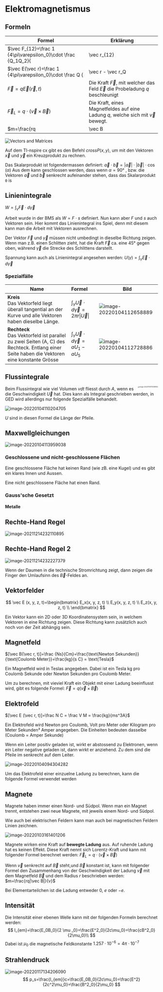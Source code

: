 # Elektromagnetismus

## Formeln

| Formel                                                        | Erklärung                                                                           |
| ------------------------------------------------------------- | ----------------------------------------------------------------------------------- |
| $\vec F_{12}=\frac 1 {4\pi\varepsilon_0}\cdot \frac {Q_1Q_2}{ | \vec r_{12}                                                                         | ^2}\cdot \vec n_{12}$              | Kraft zwischen den Ladungen $Q_1$ und $Q_2$.  Der Einheitsvektor $\vec n_{12}$ von Ladung $Q_2$ zu $Q_1$ $\vec n_{12}=\frac{\vec r_{12}}{                | \vec r_{12} | }$(Konstante: $\varepsilon_0=8.859\cdot 10^{-12}[\frac {C^2}{Jm}]$)                                    |
| $\vec E(\vec r)=\frac 1 {4\pi\varepsilon_0}\cdot \frac Q {    | \vec r - \vec r_Q                                                                   | ^2}\cdot\frac {\vec r - \vec r_Q}{ | \vec r - \vec r_Q                                                                                                                                        | }$          | Das Elektrische Feld $\vec E$ einer Ladung am Ort $\vec r_Q$, welches von der Ladung $Q$ erzeugt wurde |
| $\vec F =q\vec E(\vec r, t)$                                  | Die Kraft $\vec F$, mit welcher das Feld $\vec E$ die Probeladung $q$ beschleunigt  |
| $\vec F_L=q\cdot(\vec v\times\vec B)$                         | Die Kraft, eines Magnetfeldes auf eine Ladung $q$, welche sich mit $\vec v$ bewegt. |
| $m=\frac{rq                                                   | \vec B                                                                              | }{v}$                              | Spezialfall, wenn $\vec v$ senkrecht auf $\vec B$ steht und $\vec B$ konstant ist. $m$ ist die Masse von der Ladung $q$ mit der Geschwindigkeit $\vec v$ |

![Vectors and Matrices](res/vectorcrossproduct.gif)

Auf dem TI-nspire cx gibt es den Befehl $crossP(x, y)$, um mit den Vektoren $\vec x$ und $\vec y$ ein Kreuzprodukt zu rechnen.

Das Skalarprodukt ist folgendermassen definiert: $\vec a \cdot \vec b=|\vec a| \cdot |\vec b|\cdot \cos(\alpha)$ 
Aus dem kann geschlossen werden, dass wenn $\alpha=90°$ , bzw. die Vektoren $\vec a$ und $\vec b$ senkrecht aufeinander stehen, dass das Skalarprodukt `0` is

## Linienintegrale

$W=\int_\gamma\vec F\cdot d\vec \gamma$

Arbeit wurde in der BMS als $W=F\cdot s$ definiert. Nun kann aber $F$ und $s$ auch Vektoren sein. Hier kommt das Linienintegral ins Spiel, denn mit diesem kann man die Arbeit mit Vektoren ausrechnen.

Der Vektor $\vec F$ und $\vec \gamma$ müssen nicht umbedingt in dieselbe Richtung zeigen. Wenn man z.B. einen Schlitten zieht, hat die Kraft $\vec F$ ca. eine 45° gegen oben, während $\vec \gamma$ die Strecke des Schlittens darstellt.

Spannung kann auch als Linienintegral angesehen werden: $U(\gamma)=\int_\gamma\vec E \cdot d\vec \gamma$

### Spezialfälle

| Name                                                         | Formel                                                       | Bild                                                        |
| ------------------------------------------------------------ | :----------------------------------------------------------- | ----------------------------------------------------------- |
| **Kreis**<br />Das Vektorfeld liegt überall tangential an der Kurve und alle Vektoren haben dieselbe Länge. | $\int_\gamma\vec U\cdot d\vec\gamma =2\pi r\vert\vec U\vert$ | ![image-20220104112658889](res/image-20220104112658889.png) |
| **Rechteck**<br />Das Vektorfeld ist parallel zu zwei Seiten (A, C) des Rechteck. Entlang einer Seite haben die Vektoren eine konstante Grösse | $\int_\gamma\vec U \cdot d\vec \gamma=aU_1-aU_5$             | ![image-20220104112728886](res/image-20220104112728886.png) |

## Flussintegrale

<img src="res/image-20220104113508092.png" alt="image-20220104113508092" style="zoom:33%; float: right" />Beim Flussintegral wie viel Volumen $vdt$ fliesst durch $A$, wenn es die Geschwindigkeit $\vec U$ hat. Dies kann als Integral geschrieben werden, in GED wird allerdings nur folgende Spezialfälle behandelt.

![image-20220104110204705](res/image-20220104110204705.png)

$U$ sind in diesen Formel die Länge der Pfeile.

## Maxwellgleichungen

![image-20220104113959038](res/image-20220104113959038.png)

### Geschlossene und nicht-geschlossene Flächen

Eine geschlossene Fläche hat keinen Rand (wie zB. eine Kugel) und es gibt ein klares Innen und Aussen.

Eine nicht geschlossene Fläche hat einen Rand. 

### Gauss'sche Gesetzt

#### Metalle



## Rechte-Hand Regel

![image-20211214232110895](res/image-20211214232110895.png)

## Rechte-Hand Regel 2

![image-20211214232227379](res/image-20211214232227379.png)

Wenn der Daumen in die technische Stromrichtung zeigt, dann zeigen die Finger den Umlaufsinn des $\vec B$-Feldes an.

## Vektorfelder

$$
\vec E (x, y, z, t)=\begin{bmatrix} E_x(x, y, z, t) \\ E_y(x, y, z, t) \\ E_z(x, y, z, t) \\ \end{bmatrix}
$$

Ein Vektor kann ein 2D oder 3D Koordinatensystem sein, in welchem Vektoren in eine Richtung zeigen. Diese Richtung kann zusätzlich auch noch von der Zeit abhängig sein.

## Magnetfeld

$[\vec B(\vec r, t)]=\frac {Ns}{Cm}=\frac{\text{Newton Sekunden}}{\text{Coulomb Meter}}=\frac{kg}{s C} = \text{Tesla}$

Ein Magnetfeld wird in Teslas angegeben. Dabei ist ein Tesla kg pro Coulomb Sekunde oder Newton Sekunden pro Coulomb Meter.

Um zu berechnen, mit vieviel Kraft ein Objekt mit einer Ladung beeinflusst wird, gibt es folgende Formel: $\vec F = q(\vec v \times \vec B)$

## Elektrofeld

$[\vec E (\vec r, t)]=\frac N C = \frac V M = \frac{kg}{ms^3A}$

Ein Elektrofeld wird Newton pro Coulomb, Volt pro Meter oder Kilogram pro Meter Sekunden³ Amper angegeben. Die Einheiten bedeuten dasselbe (Coulomb = Amper Sekunde)

Wenn ein Leiter positiv geladen ist, wirkt er abstossend zu Elektronen, wenn ein Leiter negative geladen ist, dann wirkt er anziehend. Zu dem sind die Pfeile im senkrecht auf dem Leiter.

![image-20220104094304282](res/image-20220104094304282.png)

Um das Elektrofeld einer einzuelne Ladung zu berechnen, kann die folgende Formel verwendet werden

## Magnete

Magnete haben immer einen Nord- und Südpol. Wenn man ein Magnet trennt, entstehen zwei neue Magnete, mit jeweils einem Nord- und Südpol.  

Wie auch bei elektrischen Feldern kann man auch bei magnetischen Feldern Linien zeichnen.

![image-20220103161401206](res/image-20220103161401206.png)

Magnete wirken eine Kraft auf **bewegte Ladung**  aus. Auf ruhende Ladung hat es keinen Effekt. Diese Kraft nennt sich Lorentz-Kraft und kann mit folgender Formel berechnet werden: $\vec F_L=q\cdot(\vec v \times \vec B)$

Wenn $\vec v$ senkrecht auf $\vec B$ steht,und $\vec B$ konstant ist, kann mit folgender Formel den Zusammenhang von der Geschwindigkeit der Ladung $\vec v$ mit dem Magnetfeld $\vec B$ und dem Radius $r$ beschrieben werden: $m=\frac{rq|\vec B|}{v}$

Bei Elementarteilchen ist die Ladung entweder $0$, $e$ oder $-e$.

## Intensität

Die Intensität einer ebenen Welle kann mit der folgenden Formeln berechnet werden:
$$
I_{em}=\frac{E_0B_0}{2 \mu _0}=\frac{E^2_0}{2c\mu_0}=\frac{cB^2_0}{2\mu_0}\\
$$
Dabei ist $\mu_0$ die magnetische Feldkonstante $1.257\cdot10^{-6}=4\pi\cdot 10^{-7}$

## Strahlendruck

![image-20220117134206090](res/image-20220117134206090.png)
$$
p_s=\frac{I_{em}}c=\frac{E_0B_0}{2c\mu_0}=\frac{E^2}{2c^2\mu_0}=\frac{B^2_0}{2\mu_0}
$$
